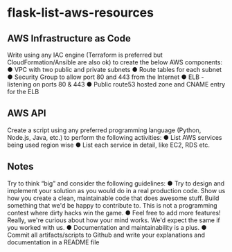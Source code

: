 # flask-list-aws-resources

## AWS Infrastructure as Code
Write using any IAC engine (Terraform is preferred but CloudFormation/Ansible are also ok) to
create the below AWS components:
● VPC with two public and private subnets
● Route tables for each subnet
● Security Group to allow port 80 and 443 from the Internet
● ELB - listening on ports 80 & 443
● Public route53 hosted zone and CNAME entry for the ELB

## AWS API
Create a script using any preferred programming language (Python, Node.js, Java, etc.) to perform
the following activities:
● List AWS services being used region wise
● List each service in detail, like EC2, RDS etc.

## Notes
Try to think “big” and consider the following guidelines:
● Try to design and implement your solution as you would do in a real production code. Show
us how you create a clean, maintainable code that does awesome stuff. Build something
that we'd be happy to contribute to. This is not a programming contest where dirty hacks
win the game.
● Feel free to add more features! Really, we're curious about how your mind works. We'd
expect the same if you worked with us.
● Documentation and maintainability is a plus.
● Commit all artifacts/scripts to Github and write your explanations and documentation in a
README file
